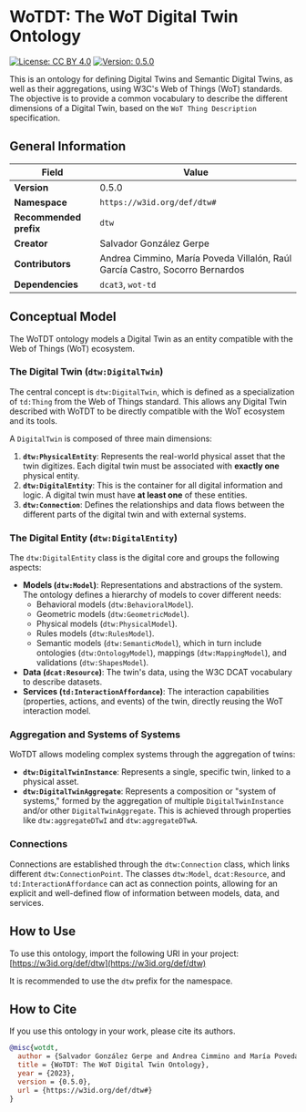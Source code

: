# WoTDT: The WoT Digital Twin Ontology

[![License: CC BY 4.0](https://img.shields.io/badge/License-CC_BY_4.0-lightgrey.svg)](https://creativecommons.org/licenses/by/4.0/)
[![Version: 0.5.0](https://img.shields.io/badge/Version-0.5.0-blue.svg)](https://w3id.org/def/dtw#)

This is an ontology for defining Digital Twins and Semantic Digital Twins, as well as their aggregations, using W3C's Web of Things (WoT) standards. The objective is to provide a common vocabulary to describe the different dimensions of a Digital Twin, based on the `WoT Thing Description` specification.

## General Information

| Field | Value |
| --- | --- |
| **Version** | 0.5.0 |
| **Namespace** | `https://w3id.org/def/dtw#` |
| **Recommended prefix** | `dtw` |
| **Creator** | Salvador González Gerpe |
| **Contributors** | Andrea Cimmino, María Poveda Villalón, Raúl García Castro, Socorro Bernardos |
| **Dependencies** | `dcat3`, `wot-td` |

## Conceptual Model

The WoTDT ontology models a Digital Twin as an entity compatible with the Web of Things (WoT) ecosystem.

### The Digital Twin (`dtw:DigitalTwin`)

The central concept is `dtw:DigitalTwin`, which is defined as a specialization of `td:Thing` from the Web of Things standard. This allows any Digital Twin described with WoTDT to be directly compatible with the WoT ecosystem and its tools.

A `DigitalTwin` is composed of three main dimensions:

1.  **`dtw:PhysicalEntity`**: Represents the real-world physical asset that the twin digitizes. Each digital twin must be associated with **exactly one** physical entity.
2.  **`dtw:DigitalEntity`**: This is the container for all digital information and logic. A digital twin must have **at least one** of these entities.
3.  **`dtw:Connection`**: Defines the relationships and data flows between the different parts of the digital twin and with external systems.

### The Digital Entity (`dtw:DigitalEntity`)

The `dtw:DigitalEntity` class is the digital core and groups the following aspects:

* **Models (`dtw:Model`)**: Representations and abstractions of the system. The ontology defines a hierarchy of models to cover different needs:
    * Behavioral models (`dtw:BehavioralModel`).
    * Geometric models (`dtw:GeometricModel`).
    * Physical models (`dtw:PhysicalModel`).
    * Rules models (`dtw:RulesModel`).
    * Semantic models (`dtw:SemanticModel`), which in turn include ontologies (`dtw:OntologyModel`), mappings (`dtw:MappingModel`), and validations (`dtw:ShapesModel`).
* **Data (`dcat:Resource`)**: The twin's data, using the W3C DCAT vocabulary to describe datasets.
* **Services (`td:InteractionAffordance`)**: The interaction capabilities (properties, actions, and events) of the twin, directly reusing the WoT interaction model.

### Aggregation and Systems of Systems

WoTDT allows modeling complex systems through the aggregation of twins:

* **`dtw:DigitalTwinInstance`**: Represents a single, specific twin, linked to a physical asset.
* **`dtw:DigitalTwinAggregate`**: Represents a composition or "system of systems," formed by the aggregation of multiple `DigitalTwinInstance` and/or other `DigitalTwinAggregate`. This is achieved through properties like `dtw:aggregateDTwI` and `dtw:aggregateDTwA`.

### Connections

Connections are established through the `dtw:Connection` class, which links different `dtw:ConnectionPoint`. The classes `dtw:Model`, `dcat:Resource`, and `td:InteractionAffordance` can act as connection points, allowing for an explicit and well-defined flow of information between models, data, and services.

## How to Use

To use this ontology, import the following URI in your project: [https://w3id.org/def/dtw](https://w3id.org/def/dtw)

It is recommended to use the `dtw` prefix for the namespace.

## How to Cite

If you use this ontology in your work, please cite its authors.

```bibtex
@misc{wotdt,
  author = {Salvador González Gerpe and Andrea Cimmino and María Poveda Villalón and Raúl García Castro and Socorro Bernardos},
  title = {WoTDT: The WoT Digital Twin Ontology},
  year = {2023},
  version = {0.5.0},
  url = {https://w3id.org/def/dtw#}
}
```
